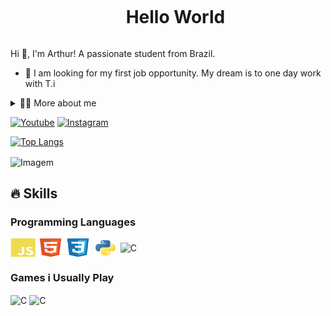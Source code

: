 <!--título-->
<div id="user-content-toc">
  <ul align="center">
    <summary><h1 style="display: inline-block">Hello World</h1></summary>
</div>

<!-- Presentation -->
<p>
  Hi 👋, I'm Arthur! A passionate student from Brazil.

  - 🔭 I am looking for my first job opportunity. My dream is to one day work with T.i
</p>

<!-- Dropdown -->
<details>
  <summary>👨‍💻 More about me</summary>

  - 💬 I am 18 years old, currently living in Brazil. I have fluency in English and have experience with SQL, Python, html, css, javascript and java.

  - ⚡ I enjoy reading, whether it's a good book, manga, or comics, as well as watching movies and playing games! I believe that our personal interests contribute to a more refined perception of things and problem-solving. \o/
</details>

<!-- Links -->
[![Youtube](https://img.shields.io/badge/YouTube-FF0000?style=for-the-badge&logo=youtube&logoColor=white)](https://www.youtube.com/channel/UC177sCc63-aazx2T3n1LGWg)
[![Instagram](https://img.shields.io/badge/Instagram-E4405F?style=for-the-badge&logo=instagram&logoColor=white)](https://www.instagram.com/arthu.mp4/)


<!-- GithubStats -->
[![Top Langs](https://github-readme-stats.vercel.app/api/top-langs/?username=splot777)](https://github.com/splot777/github-readme-stats)

<!-- GIF -->
<p align="left">
  <img align="center" src="https://giffiles.alphacoders.com/222/222022.gif" alt="Imagem">
</p>

## 🔥 Skills
<!-- Skills: Programming Languages -->
  <div style="flex-basis: 48%;">
    <h3>Programming Languages</h3>
    <img align="center" alt="Js" height="30" width="40" src="https://raw.githubusercontent.com/devicons/devicon/master/icons/javascript/javascript-plain.svg">
    <img align="center" alt="HTML" height="30" width="40" src="https://raw.githubusercontent.com/devicons/devicon/master/icons/html5/html5-original.svg">
    <img align="center" alt="CSS" height="30" width="40" src="https://raw.githubusercontent.com/devicons/devicon/master/icons/css3/css3-original.svg">
    <img align="center" alt="Python" height="30" width="40" src="https://raw.githubusercontent.com/devicons/devicon/master/icons/python/python-original.svg">
    <img align="center" alt="C" height="30" width="40" src="https://cdn.jsdelivr.net/gh/devicons/devicon/icons/c/c-original.svg">
     <h3>Games i Usually Play</h3>
     <img align="center" alt="C" height="45" width="40" src="https://c1.alamy.com/thumbs/2cbyxtc/valorant-game-logo-icon-vector-eps-10-gaming-streamer-2cbyxtc.jpg">
    <img align="center" alt="C" height="45" width="40" src="https://camo.githubusercontent.com/3d2e39ebf7e88bd1dfb977b074eb91f371c0bb97be1cad77ad306f812c580c1e/68747470733a2f2f63646e2e776f726c64766563746f726c6f676f2e636f6d2f6c6f676f732f6d696e6563726166742e737667">
  </div>
